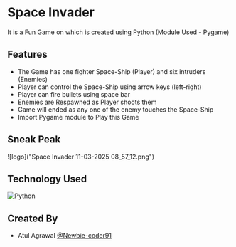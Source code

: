 # Space Invader
It is a Fun Game on which is created using Python (Module Used - Pygame)

## Features
- The Game has one fighter Space-Ship (Player) and six intruders (Enemies)
- Player can control the Space-Ship using arrow keys (left-right)
- Player can fire bullets using space bar
- Enemies are Respawned as Player shoots them
- Game will ended as any one of the enemy touches the Space-Ship
- Import Pygame module to Play this Game

## Sneak Peak
![logo]("Space Invader 11-03-2025 08_57_12.png")

## Technology Used
![Python](https://img.shields.io/badge/python-3670A0?style=for-the-badge&logo=python&logoColor=ffdd54)


## Created By

- Atul Agrawal [@Newbie-coder91](https://www.github.com/Newbie-coder91)
